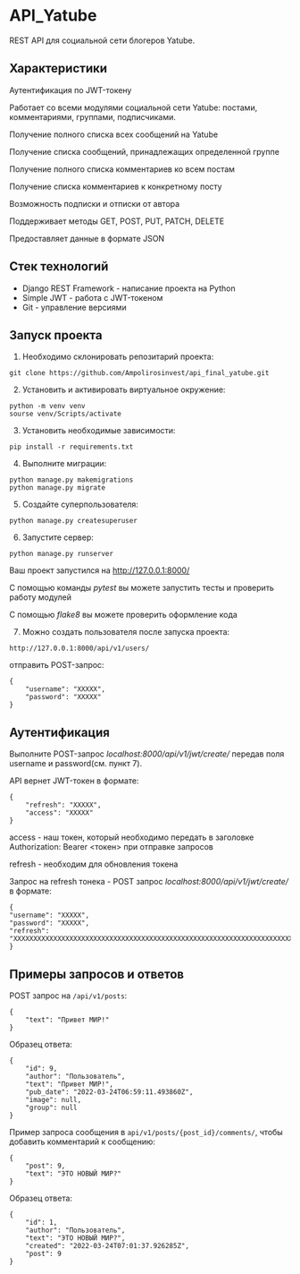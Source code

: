 # API_Yatube

REST API для социальной сети блогеров Yatube.

## Характеристики

Аутентификация по JWT-токену

Работает со всеми модулями социальной сети Yatube: постами, комментариями, группами, подписчиками.

Получение полного списка всех сообщений на Yatube

Получение списка сообщений, принадлежащих определенной группе

Получение полного списка комментариев ко всем постам

Получение списка комментариев к конкретному посту

Возможность подписки и отписки от автора

Поддерживает методы GET, POST, PUT, PATCH, DELETE

Предоставляет данные в формате JSON


## Стек технологий

- Django REST Framework - написание проекта на Python
- Simple JWT - работа с JWT-токеном
- Git - управление версиями

## Запуск проекта

1) Необходимо склонировать репозитарий проекта:
```
git clone https://github.com/Ampolirosinvest/api_final_yatube.git
```
2) Установить и активировать виртуальное окружение:
```
python -m venv venv
sourse venv/Scripts/activate
```
3) Установить необходимые зависимости:
```
pip install -r requirements.txt
```
4) Выполните миграции:
```
python manage.py makemigrations
python manage.py migrate
```
5) Создайте суперпользователя:
```
python manage.py createsuperuser
```

6) Запустите сервер:
```
python manage.py runserver
```
Ваш проект запустился на http://127.0.0.1:8000/

С помощью команды *pytest* вы можете запустить тесты и проверить работу модулей

C помощью *flake8* вы можете проверить оформление кода

7) Можно создать пользователя после запуска проекта:
```
http://127.0.0.1:8000/api/v1/users/
```
отправить POST-запрос:

    {
        "username": "XXXXX",
        "password": "XXXXX"
    }

## Аутентификация

Выполните POST-запрос *localhost:8000/api/v1/jwt/create/* передав поля username и password(см. пункт 7).

API вернет JWT-токен в формате:

    {
        "refresh": "ХХХХХ",
        "access": "ХХХХХ"
    }
    
access - наш токен, который необходимо передать в заголовке Authorization: Bearer <токен> при отправке запросов

refresh - необходим для обновления токена

Запрос на refresh тонека - POST запрос *localhost:8000/api/v1/jwt/create/* в формате:
    
    {
    "username": "XXXXX",
    "password": "XXXXX",
    "refresh": "XXXXXXXXXXXXXXXXXXXXXXXXXXXXXXXXXXXXXXXXXXXXXXXXXXXXXXXXXXXXXXXXXXXXXX"
    }


## Примеры запросов и ответов

POST запрос на `/api/v1/posts`:

```
{
    "text": "Привет МИР!"
}
```

Образец ответа:

```
{
    "id": 9,
    "author": "Пользователь",
    "text": "Привет МИР!",
    "pub_date": "2022-03-24T06:59:11.493860Z",
    "image": null,
    "group": null
}
```

Пример запроса сообщения в `api/v1/posts/{post_id}/comments/`, чтобы добавить комментарий к сообщению:

```
{
    "post": 9,
    "text": "ЭТО НОВЫЙ МИР?"
}
```

Образец ответа:

```
{
    "id": 1,
    "author": "Пользователь",
    "text": "ЭТО НОВЫЙ МИР?",
    "created": "2022-03-24T07:01:37.926285Z",
    "post": 9
}
```